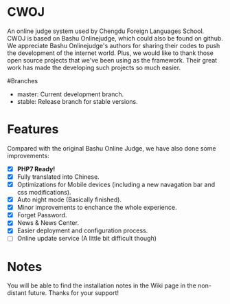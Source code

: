 # CWOJ
An online judge system used by Chengdu Foreign Languages School.
CWOJ is based on Bashu Onlinejudge, which could also be found on github. We appreciate Bashu Onlinejudge's authors for sharing their codes to push the development of the internet world.
Plus, we would like to thank those open source projects that we've been using as the framework. Their great work has made the developing such projects so much easier.

#Branches
- master: Current development branch.
- stable: Release branch for stable versions.

# Features
Compared with the original Bashu Online Judge, we have also done some improvements:
- [X] <b>PHP7 Ready!</b>
- [X] Fully translated into Chinese.
- [X] Optimizations for Mobile devices (including a new navagation bar and css modifications).
- [X] Auto night mode (Basically finished).
- [X] Minor improvements to enchance the whole experience.
- [X] Forget Password.
- [X] News & News Center.
- [X] Easier deployment and configuration process.
- [ ] Online update service (A little bit difficult though)

# Notes
You will be able to find the installation notes in the Wiki page in the non-distant future. Thanks for your support!
